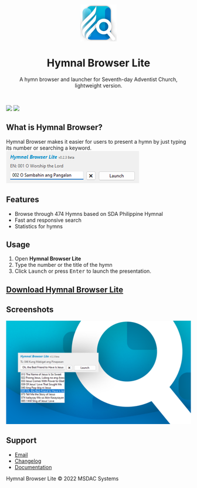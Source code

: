 <p align="center">
    <img alt="Hymnal Browser Lite Logo" src="res/logo.png" width="100px"/>
    <h1 align="center">Hymnal Browser Lite</h1>
    <p align="center">A hymn browser and launcher for Seventh-day Adventist Church, lightweight version.</p>
    <br>
</p>

[![](https://img.shields.io/github/downloads/msdacsystems/hymnalbrowser-lite/total?color=008dc9&label=Downloads)](https://github.com/msdacsystems/hymnalbrowser-lite/releases)
[![](https://img.shields.io/sourceforge/dt/hymnalbrowser-lite?color=008dc9&label=SourceForge)](https://sourceforge.net/projects/hymnalbrowser-lite/files/latest/download)

## What is Hymnal Browser?
Hymnal Browser makes it easier for users to present a hymn by just typing its number or searching a keyword.
![](res/mainmenu.png)


## Features
- Browse through 474 Hymns based on SDA Philippine Hymnal
- Fast and responsive search
- Statistics for hymns

## Usage
1. Open **Hymnal Browser Lite**
2. Type the number or the title of the hymn
3. Click <Kbd>Launch</Kbd> or press <Kbd>Enter</Kbd> to launch the presentation.

## [Download Hymnal Browser Lite](https://sourceforge.net/projects/hymnalbrowser-lite/files/latest/download)

## Screenshots
![](res/screenshot.png)

## Support
- [Email](mailto:msdacsystems@gmail.com)
- [Changelog](CHANGELOG.md)
- [Documentation](DOCUMENTATION.md)

Hymnal Browser Lite © 2022 MSDAC Systems